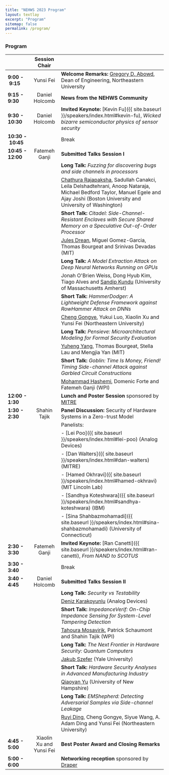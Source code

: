 ```yaml
---
title: "NEHWS 2023 Program"
layout: textlay
excerpt: "Program"
sitemap: false
permalink: /program/
---
```


### **Program** ###

|    						 | Session Chair | 				                                                                                    |
| ---------------------- | :-----------------: | -------------------------------------------------------------------------------------- |
| **9:00&nbsp;-&nbsp;9:15** | Yunsi Fei | **Welcome Remarks:** [Gregory D. Abowd](https://coe.northeastern.edu/people/abowd-gregory/), Dean of Engineering, Northeastern University      |
| **9:15 - 9:30**      | Daniel Holcomb | **News from the NEHWS Community**                                                          |
| **9:30 - 10:30**    | Daniel Holcomb | **Invited Keynote:** [Kevin Fu]({{ site.baseurl }}/speakers/index.html#kevin-fu), *Wicked bizarre semiconductor physics of sensor security* |
| **10:30&nbsp;-&nbsp;10:45**  |    						| Break                                                                                  |
| **10:45 - 12:00**  | Fatemeh Ganji | **Submitted Talks Session I**                                                              |
| 						     |    					  | **Long Talk:** *Fuzzing for discovering bugs and side channels in processors* |
| 						     |    					  | <u>Chathura Rajapaksha</u>, Sadullah Canakci, Leila Delshadtehrani, Anoop Nataraja, Michael Bedford Taylor, Manuel Egele and Ajay Joshi (Boston University and University of Washington) |
| 						     |    					  | **Short Talk:** *Citadel: Side-Channel-Resistant Enclaves with Secure Shared Memory on a Speculative Out-of-Order Processor* |
| 						     |    					  | <u>Jules Drean</u>, Miguel Gomez-Garcia, Thomas Bourgeat and Srinivas Devadas (MIT) |
| 						     |    					  | **Long Talk:** *A Model Extraction Attack on Deep Neural Networks Running on GPUs* |
| 						     |    					  | Jonah O'Brien Weiss, Dong Hyub Kim, Tiago Alves and <u>Sandip Kundu</u>  (University of Massachusetts Amherst) |
| 						     |    					  | **Short Talk:** *HammerDodger: A Lightweight Defense Framework against RowHammer Attack on DNNs* |
| 						     |    					  | <u>Cheng Gongye</u>, Yukui Luo, Xiaolin Xu and Yunsi Fei (Northeastern University) |
| 						     |    					  | **Long Talk:** *Pensieve: Microarchitectural Modeling for Formal Security Evaluation* |
| 						     |    					  | <u>Yuheng Yang</u>, Thomas Bourgeat, Stella Lau and Mengjia Yan (MIT) |
| 						     |    					  | **Short Talk:** *Goblin: Time Is Money, Friend! Timing Side-channel Attack against Garbled Circuit Constructions* |
| 						     |    					  | <u>Mohammad Hashemi</u>, Domenic Forte and Fatemeh Ganji (WPI) |
| **12:00 - 1:30**    |   					  | **Lunch and Poster Session** sponsored by [MITRE](https://www.mitre.org)                          |
| **1:30 - 2:30**     | Shahin Tajik | **Panel Discussion:** Security of Hardware Systems in a Zero-trust Model                 |
|                        |						  | Panelists:                                                                             |
|                        |						  | - [Lei Poo]({{ site.baseurl }}/speakers/index.html#lei-poo) (Analog Devices)  |
|                        |						  | - [Dan Walters]({{ site.baseurl }}/speakers/index.html#dan-walters) (MITRE)                                                       |
|                        |						  | - [Hamed Okhravi]({{ site.baseurl }}/speakers/index.html#hamed-okhravi) (MIT Lincoln Lab)                                           |
|                        |						  | - [Sandhya Koteshwara]({{ site.baseurl }}/speakers/index.html#sandhya-koteshwara) (IBM)                                                  |
|                        |						  | - [Sina Shahbazmohamadi]({{ site.baseurl }}/speakers/index.html#sina-shahbazmohamadi) (University of Connecticut)                         |
| **2:30 - 3:30**        | Fatemeh Ganji | **Invited Keynote:** [Ran Canetti]({{ site.baseurl }}/speakers/index.html#ran-canetti), *From NAND to SCOTUS*   |
| **3:30 - 3:40**        |						  | Break                                                                                  |
| **3:40 - 4:45**        | Daniel Holcomb | **Submitted Talks Session II**                                                         |
| 						     |    					  | **Long Talk:** *Security vs Testability* |
| 						     |    					  | <u>Deniz Karakoyunlu</u> (Analog Devices) |
| 						     |    					  | **Short Talk:** *ImpedanceVerif: On-Chip Impedance Sensing for System-Level Tampering Detection* |
| 						     |    					  | <u>Tahoura Mosavirik</u>, Patrick Schaumont and Shahin Tajik (WPI) |
| 						     |    					  | **Long Talk:** *The Next Frontier in Hardware Security: Quantum Computers* |
| 						     |    					  | <u>Jakub Szefer</u> (Yale University) |
| 						     |    					  | **Short Talk:** *Hardware Security Analyses in Advanced Manufacturing Industry* |
| 						     |    					  | <u>Qiaoyan Yu</u> (University of New Hampshire) |
| 						     |    					  | **Long Talk:** *EMShepherd: Detecting Adversarial Samples via Side-channel Leakage* |
| 						     |    					  | <u>Ruyi Ding</u>, Cheng Gongye, Siyue Wang, A. Adam Ding and Yunsi Fei (Northeastern University) |
| **4:45 - 5:00**        | Xiaolin Xu and Yunsi Fei | **Best Poster Award and Closing Remarks**                                                  |
| **5:00 - 6:00**        |						  | **Networking reception** sponsored by [Draper](https://www.draper.com/)                    |